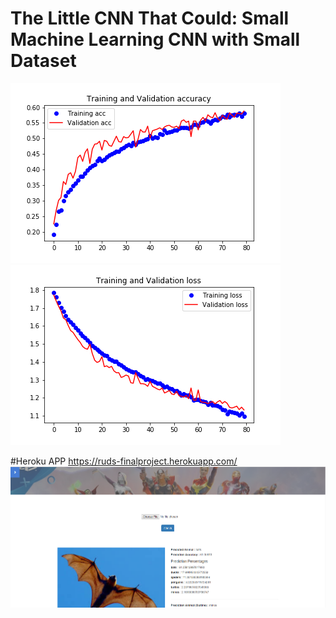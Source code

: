 # The Little CNN That Could: Small Machine Learning CNN with Small Dataset
![](final_curve_fit_acc.png) ![](final_curve_fit_loss.png)

#Heroku APP
https://ruds-finalproject.herokuapp.com/
![](readme_image.png)
